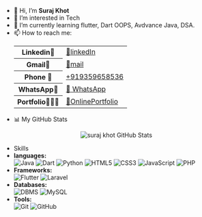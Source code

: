 
<ul>
<li>🤗 Hi, I’m <b>Suraj Khot</b></li>
<li>👀 I’m interested in Tech</li>
<li> 🌱 I’m currently learning flutter, Dart OOPS, Avdvance Java, DSA.</li>
<li>📫 How to reach me:</li>

 <table align="center">
    <tr>
        <th>Linkedin🔗</th>
        <td><a href="https://www.linkedin.com/in/khot-suraj">🔗linkedIn</a></td>
    </tr>
    <tr>
        <th>Gmail💌</th>
        <td><a href="mailto:khotsuraj019@gmail.com">🔗mail</a></td>
    </tr>
     <tr>
        <th>Phone 📲 </th>
        <td><a href="https://tel:+919359658536">+919359658536</a></td>
    </tr>
    <tr>
        <th>WhatsApp📝</th>
        <td><a href="https://wa.me/+919359658536">🔗 WhatsApp</a></td>
    </tr>
    <tr>
        <th>Portfolio🧑🏻‍💻</th>
        <td><a href="https://suraj-khot-19.github.io/suraj/">🔗OnlinePortfolio</a></td>
    </tr>
</table>
<li>📊 My GitHub Stats <p align="center">
  <img src="https://github-readme-stats.vercel.app/api?username=suraj-khot-19&show_icons=true&theme=radical" alt="suraj khot GitHub Stats" />
    </p>
</li>
<li>Skills
    <li><b>languages:</b></li>
<img src="https://img.shields.io/badge/Java-orange" alt="Java" />
  <img src="https://img.shields.io/badge/Dart-blue" alt="Dart" />
  <img src="https://img.shields.io/badge/Python-yellow" alt="Python" />
  <img src="https://img.shields.io/badge/HTML5-orange" alt="HTML5" />
  <img src="https://img.shields.io/badge/CSS3-blue" alt="CSS3" />
  <img src="https://img.shields.io/badge/JavaScript-yellow" alt="JavaScript" />
  <img src="https://img.shields.io/badge/PHP-purple" alt="PHP" />
  <br>
  <li><b>Frameworks:</b> </li>
  <img src="https://img.shields.io/badge/Flutter-blue" alt="Flutter" />
  <img src="https://img.shields.io/badge/Laravel-red" alt="Laravel" />
  <br>
  <li><b>Databases:</b></li>
  <img src="https://img.shields.io/badge/DBMS-orange" alt="DBMS" />
  <img src="https://img.shields.io/badge/MySQL-blue" alt="MySQL" />
  <br>
  <li><b>Tools:</b></li>
  <img src="https://img.shields.io/badge/Git-orange" alt="Git" />
  <img src="https://img.shields.io/badge/GitHub-black" alt="GitHub" />
</li>
</ul>

